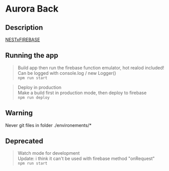 # Aurora Back
## Description

[NESTxFIREBASE](https://reza-rahmati.medium.com/setup-nest-and-firebase-functions-in-a-new-project-631ba1435289)

## Running the app

> Build app then run the firebase function emulator, hot realod included!<br>Can be logged with console.log / new Logger()<br>
`npm run start`<br>

> Deploy in production<br>
> Make a build first in production mode, then deploy to firebase<br>
> `npm run deploy`

## Warning

Never git files in folder ./environements/*

## Deprecated

> Watch mode for development<br>
> Update: i think it can't be used with firebase method "onRequest" <br>
`npm run start`
